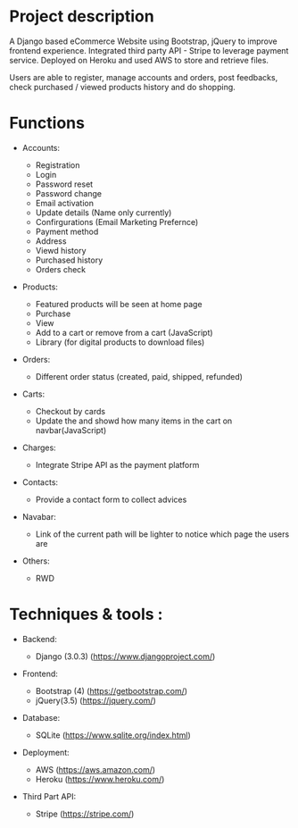 # Project description
A Django based eCommerce Website using Bootstrap, jQuery to improve frontend experience. Integrated third party API - Stripe to leverage payment service. Deployed on Heroku and used AWS to store and retrieve files.

Users are able to register, manage accounts and orders, post feedbacks, check purchased / viewed products history and do shopping.

# Functions
- Accounts:
   - Registration
   - Login
   - Password reset
   - Password change
   - Email activation
   - Update details (Name only currently)
   - Confirgurations (Email Marketing Prefernce)
   - Payment method
   - Address
   - Viewd history
   - Purchased history
   - Orders check

- Products:
   - Featured products will be seen at home page
   - Purchase
   - View
   - Add to a cart or remove from a cart (JavaScript)
   - Library (for digital products to download files)

- Orders:
   - Different order status (created, paid, shipped, refunded)

- Carts:
   - Checkout by cards
   - Update the and showd how many items in the cart on navbar(JavaScript)

- Charges:
   - Integrate Stripe API as the payment platform

- Contacts:
   - Provide a contact form to collect advices

- Navabar:
   - Link of the current path will be lighter to notice which page the users are

- Others:
   - RWD

# Techniques & tools :

- Backend:
   - Django (3.0.3) (https://www.djangoproject.com/)

- Frontend:
   - Bootstrap (4) (https://getbootstrap.com/)
   - jQuery(3.5) (https://jquery.com/)

- Database:
   - SQLite (https://www.sqlite.org/index.html)

- Deployment:

   - AWS (https://aws.amazon.com/)
   - Heroku (https://www.heroku.com/)

- Third Part API:
   - Stripe (https://stripe.com/)

